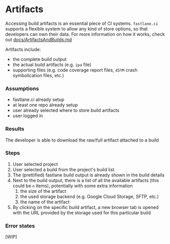# Artifacts #

Accessing build artifacts is an essential piece of CI systems. 
`fastlane.ci` supports a flexible system to allow any kind of store options, so that developers can own their data.
For more information on how it works, check out [docs/ArtifactsAndBuilds.md](/docs/ArtifactsAndBuilds.md)

Artifacts include:
- the complete build output
- the actual build artifacts (e.g. `ipa` file)
- supporting files (e.g. code coverage report files, `dSYM` crash symbolication files, etc.)

### Assumptions ###
- fastlane.ci already setup
- at least one repo already setup
- user already selected where to store build artifacts
- user logged in

### Results ###
The developer is able to download the raw/full artifact attached to a build

### Steps ###
1. User selected project
1. User selected a build from the project's build list
1. The (prettified) fastlane build output is already shown in the build details
1. Next to the build output, there is a list of all the available artifacts (this could be `n` items), potentially with some extra information
    1. the size of the artifact
    1. the used storage backend (e.g. Google Cloud Storage, SFTP, etc.)
    1. the name of the artifact
1. By clicking on the specific build artifact, a new browser tab is opened with the URL provided by the storage used for this particular build

### Error states ###
[WIP]
